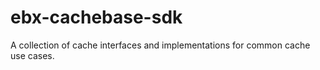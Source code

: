 # ebx-cachebase-sdk
 A collection of cache interfaces and implementations for common cache use cases.
